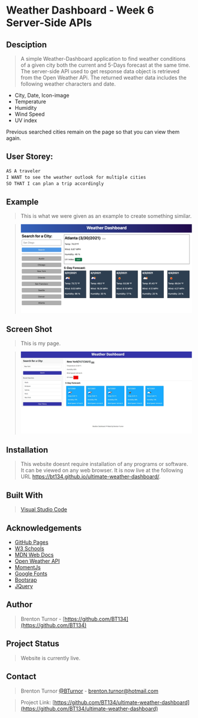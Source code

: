 # Weather Dashboard - Week 6 Server-Side APIs

## Desciption

> A simple Weather-Dashboard application to find weather conditions of a given city both the current and 5-Days forecast at the same time. The server-side API used to get response data object is retrieved from the Open Weather APi. The returned weather data includes the following weather characters and date.

* City, Date, Icon-image
* Temperature
* Humidity
* Wind Speed
* UV index

Previous searched cities remain on the page so that you can view them again.  

## User Storey: 
```md
AS A traveler
I WANT to see the weather outlook for multiple cities
SO THAT I can plan a trip accordingly
```

## Example

> This is what we were given as an example to create something similar. 

><img src="assets\images\06-server-side-apis-homework-demo.png" alt="Photo of example weather dashboard">

## Screen Shot

> This is my page.

><img src="assets\images\screenshot-myweatherdashboard.JPG" alt="Screen shot of my my weather dashboard page">


## Installation

> This website doesnt require installation of any programs or software. It can be viewed on any web browser. It is now live at the following URL https://bt134.github.io/ultimate-weather-dashboard/. 

## Built With

> [Visual Studio Code](https://code.visualstudio.com/)

## Acknowledgements

* [GitHub Pages](https://pages.github.com)
* [W3 Schools](https://www.w3schools.com/)
* [MDN Web Docs](https://developer.mozilla.org/en-US/)
* [Open Weather API](https://openweathermap.org/api/one-call-api)
* [MomentJs](https://momentjs.com/)
* [Google Fonts](https://fonts.google.com/)
* [Bootsrap](https://getbootstrap.com/)
* [JQuery](https://jquery.com/)

## Author

> Brenton Turnor - [https://github.com/BT134](https://github.com/BT134)

## Project Status

> Website is currently live. 

## Contact 

> Brenton Turnor [@BTurnor](https://twitter.com/BTurnor) - brenton.turnor@hotmail.com

> Project Link: [https://github.com/BT134/ultimate-weather-dashboard](https://github.com/BT134/ultimate-weather-dashboard)

